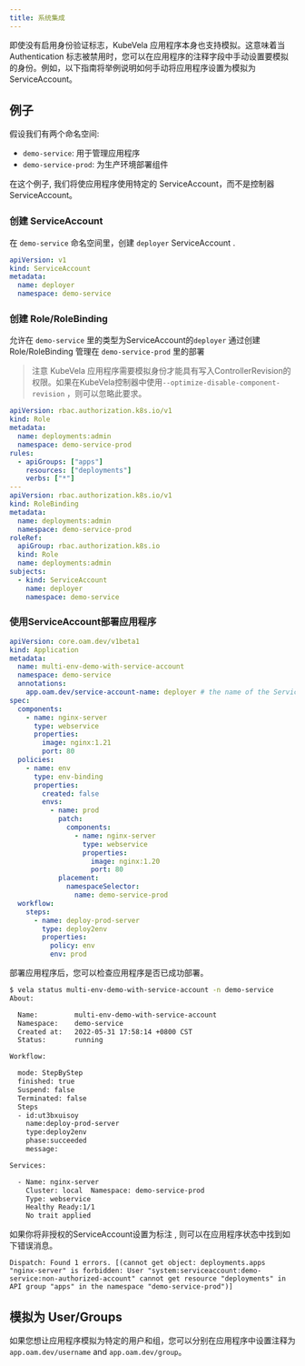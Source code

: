 ```yaml
---
title: 系统集成 
---
```


即使没有启用身份验证标志，KubeVela 应用程序本身也支持模拟。这意味着当 Authentication 标志被禁用时，您可以在应用程序的注释字段中手动设置要模拟的身份。例如，以下指南将举例说明如何手动将应用程序设置为模拟为 ServiceAccount。
## 例子

假设我们有两个命名空间:

- `demo-service`: 用于管理应用程序
- `demo-service-prod`: 为生产环境部署组件

在这个例子, 我们将使应用程序使用特定的 ServiceAccount，而不是控制器 ServiceAccount。

### 创建 ServiceAccount

在 `demo-service` 命名空间里，创建 `deployer` ServiceAccount .

```yaml
apiVersion: v1
kind: ServiceAccount
metadata:
  name: deployer
  namespace: demo-service
```

### 创建 Role/RoleBinding

允许在 `demo-service` 里的类型为ServiceAccount的`deployer`  通过创建 Role/RoleBinding 管理在 `demo-service-prod` 里的部署

> 注意 KubeVela 应用程序需要模拟身份才能具有写入ControllerRevision的权限。如果在KubeVela控制器中使用`--optimize-disable-component-revision` ，则可以忽略此要求。

```yaml
apiVersion: rbac.authorization.k8s.io/v1
kind: Role
metadata:
  name: deployments:admin
  namespace: demo-service-prod
rules:
  - apiGroups: ["apps"]
    resources: ["deployments"]
    verbs: ["*"]
---
apiVersion: rbac.authorization.k8s.io/v1
kind: RoleBinding
metadata:
  name: deployments:admin
  namespace: demo-service-prod
roleRef:
  apiGroup: rbac.authorization.k8s.io
  kind: Role
  name: deployments:admin
subjects:
  - kind: ServiceAccount
    name: deployer
    namespace: demo-service
```

### 使用ServiceAccount部署应用程序

```yaml
apiVersion: core.oam.dev/v1beta1
kind: Application
metadata:
  name: multi-env-demo-with-service-account
  namespace: demo-service
  annotations:
    app.oam.dev/service-account-name: deployer # the name of the ServiceAccount we created
spec:
  components:
    - name: nginx-server
      type: webservice
      properties:
        image: nginx:1.21
        port: 80
  policies:
    - name: env
      type: env-binding
      properties:
        created: false
        envs:
          - name: prod
            patch:
              components:
                - name: nginx-server
                  type: webservice
                  properties:
                    image: nginx:1.20
                    port: 80
            placement:
              namespaceSelector:
                name: demo-service-prod
  workflow:
    steps:
      - name: deploy-prod-server
        type: deploy2env
        properties:
          policy: env
          env: prod
```

部署应用程序后，您可以检查应用程序是否已成功部署。

```bash
$ vela status multi-env-demo-with-service-account -n demo-service     
About:

  Name:         multi-env-demo-with-service-account
  Namespace:    demo-service                       
  Created at:   2022-05-31 17:58:14 +0800 CST      
  Status:       running                            

Workflow:

  mode: StepByStep
  finished: true
  Suspend: false
  Terminated: false
  Steps
  - id:ut3bxuisoy
    name:deploy-prod-server
    type:deploy2env
    phase:succeeded 
    message:

Services:

  - Name: nginx-server  
    Cluster: local  Namespace: demo-service-prod
    Type: webservice
    Healthy Ready:1/1
    No trait applied
```

如果你将非授权的ServiceAccount设置为标注 , 则可以在应用程序状态中找到如下错误消息。

```
Dispatch: Found 1 errors. [(cannot get object: deployments.apps "nginx-server" is forbidden: User "system:serviceaccount:demo-service:non-authorized-account" cannot get resource "deployments" in API group "apps" in the namespace "demo-service-prod")]
```

## 模拟为 User/Groups

如果您想让应用程序模拟为特定的用户和组，您可以分别在应用程序中设置注释为`app.oam.dev/username` and `app.oam.dev/group`。